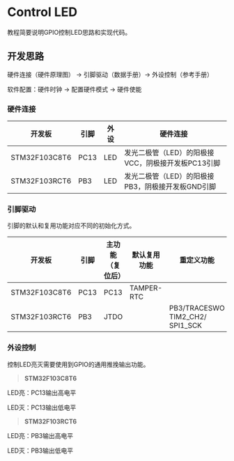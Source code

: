 # Control LED

教程简要说明GPIO控制LED思路和实现代码。

## 开发思路

硬件连接（硬件原理图） → 引脚驱动（数据手册）→ 外设控制（参考手册）

软件配置：硬件时钟 → 配置硬件模式 → 硬件使能

### 硬件连接

| 开发板        | 引脚 | 外设 | 硬件连接                                           |
| ------------- | ---- | ---- | -------------------------------------------------- |
| STM32F103C8T6 | PC13 | LED  | 发光二极管（LED）的阳极接VCC，阴极接开发板PC13引脚 |
| STM32F103RCT6 | PB3  | LED  | 发光二极管（LED）的阳极接PB3，阴极接开发板GND引脚  |

### 引脚驱动

引脚的默认和复用功能对应不同的初始化方式。

| 开发板        | 引脚 | 主功能（复位后） | 默认复用功能 | 重定义功能                      |
| ------------- | ---- | ---------------- | ------------ | ------------------------------- |
| STM32F103C8T6 | PC13 | PC13             | TAMPER-RTC   |                                 |
| STM32F103RCT6 | PB3  | JTDO             |              | PB3/TRACESWO TIM2_CH2/ SPI1_SCK |

### 外设控制

控制LED亮灭需要使用到GPIO的通用推挽输出功能。

> **STM32F103C8T6**

LED亮：PC13输出高电平

LED灭：PC13输出低电平

> **STM32F103RCT6**

LED亮：PB3输出高电平

LED灭：PB3输出低电平
